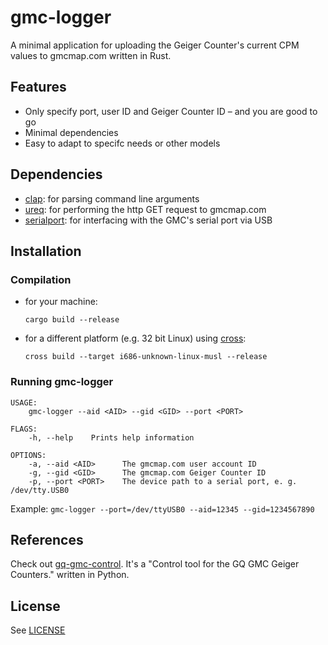 # gmc-logger
A minimal application for uploading the Geiger Counter's current CPM values to gmcmap.com written in Rust.

## Features
* Only specify port, user ID and Geiger Counter ID – and you are good to go
* Minimal dependencies
* Easy to adapt to specifc needs or other models

## Dependencies
* [clap](https://crates.io/crates/clap): for parsing command line arguments
* [ureq](https://crates.io/crates/ureq): for performing the http GET request to gmcmap.com
* [serialport](https://crates.io/crates/serialport): for interfacing with the GMC's serial port via USB

## Installation
### Compilation
* for your machine:

  `cargo build --release`
* for a different platform (e.g. 32 bit Linux) using [cross](https://github.com/rust-embedded/cross):

  `cross build --target i686-unknown-linux-musl --release`

### Running gmc-logger

```
USAGE:
    gmc-logger --aid <AID> --gid <GID> --port <PORT>

FLAGS:
    -h, --help    Prints help information

OPTIONS:
    -a, --aid <AID>      The gmcmap.com user account ID
    -g, --gid <GID>      The gmcmap.com Geiger Counter ID
    -p, --port <PORT>    The device path to a serial port, e. g. /dev/tty.USB0
```

Example: `gmc-logger --port=/dev/ttyUSB0 --aid=12345 --gid=1234567890`

## References
Check out [gq-gmc-control](https://github.com/chaim-zax/gq-gmc-control). It's a "Control tool for the GQ GMC Geiger Counters." written in Python.

## License
See [LICENSE](./LICENSE)

